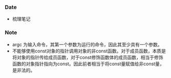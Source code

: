 ### Date
- 梳理笔记

### Note
- argc 为输入命令，其第一个参数为运行的命令，因此其至少具有一个参数。
- 不能够使用const对象的指针调用对象的非const函数。对于成员函数，本质是将对象的指针传给成员函数，对于const修饰函数体的成员函数，相当于修饰函数的对象指针指向为const。因此前者相当于将const量赋值给非const量，是非法的。